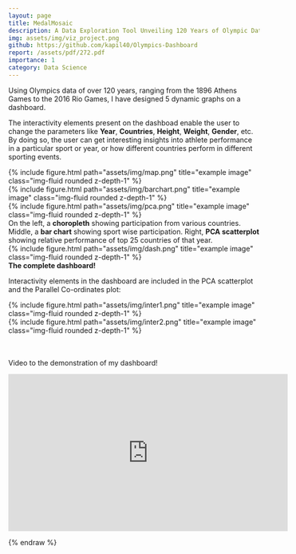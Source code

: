 ```yaml
---
layout: page
title: MedalMosaic
description: A Data Exploration Tool Unveiling 120 Years of Olympic Data
img: assets/img/viz_project.png
github: https://github.com/kapil40/Olympics-Dashboard
report: /assets/pdf/272.pdf
importance: 1
category: Data Science
---
```


Using Olympics data of over 120 years, ranging from the 1896 Athens Games to the 2016 Rio Games, I have designed 5 dynamic graphs on a dashboard. 

The interactivity elements present on the dashboad enable the user to change the parameters like **Year**, **Countries**, **Height**, **Weight**, **Gender**, etc. By doing so, the user can get interesting insights into athlete performance in a particular sport or year, or how different countries perform in different sporting events. 

<!-- 
To give your project a background in the portfolio page, just add the img tag to the front matter like so:

    ---
    layout: page
    title: project
    description: a project with a background image
    img: /assets/img/12.jpg
    --- -->

<div class="row">
    <div class="col-sm">
        {% include figure.html path="assets/img/map.png" title="example image" class="img-fluid rounded z-depth-1" %}
    </div>
    <div class="col-sm">
        {% include figure.html path="assets/img/barchart.png" title="example image" class="img-fluid rounded z-depth-1" %}
    </div>
    <div class="col-sm">
        {% include figure.html path="assets/img/pca.png" title="example image" class="img-fluid rounded z-depth-1" %}
    </div>
</div>
<div class="caption">
     On the left, a <strong>choropleth</strong> showing participation from various countries. Middle, a <strong>bar chart</strong> showing sport wise participation. Right, <strong>PCA scatterplot</strong> showing relative performance of top 25 countries of that year.
</div>
<div class="row">
    <div class="col-sm">
        {% include figure.html path="assets/img/dash.png" title="example image" class="img-fluid rounded z-depth-1" %}
    </div>
</div>
<div class="caption">
    <strong>The complete dashboard!</strong>
</div>

<!-- You can also put regular text between your rows of images.
Say you wanted to write a little bit about your project before you posted the rest of the images.
You describe how you toiled, sweated, *bled* for your project, and then... you reveal its glory in the next row of images. -->

Interactivity elements in the dashboard are included in the PCA scatterplot and the Parallel Co-ordinates plot: 


<div class="row justify-content-sm-center">
    <div class="col-sm">
        {% include figure.html path="assets/img/inter1.png" title="example image" class="img-fluid rounded z-depth-1" %}
    </div>
    <div class="col-sm">
        {% include figure.html path="assets/img/inter2.png" title="example image" class="img-fluid rounded z-depth-1" %}
    </div>
</div>
<!-- <div class="caption">
    You can also have artistically styled 2/3 + 1/3 images, like these.
</div> -->

<!-- {% raw %}
```html
<div class="row justify-content-sm-center">
    <div class="col-sm-8 mt-3 mt-md-0">
        {% include figure.html path="assets/img/6.jpg" title="example image" class="img-fluid rounded z-depth-1" %}
    </div>
    <div class="col-sm-4 mt-3 mt-md-0">
        {% include figure.html path="assets/img/11.jpg" title="example image" class="img-fluid rounded z-depth-1" %}
    </div>
</div>
``` -->
<div class="video">
<br><br>
<p>Video to the demonstration of my dashboard!</p>
</div>
<div class="video">
    <iframe width="560" height="315" src="https://www.youtube.com/embed/puMQc-RNkVA" title="YouTube video player" frameborder="0" allow="accelerometer; autoplay; clipboard-write; encrypted-media; gyroscope; picture-in-picture; web-share" allowfullscreen></iframe>
</div>


{% endraw %}
